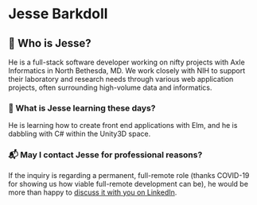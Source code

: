 # Jesse Barkdoll

## 🔎 Who is Jesse?

He is a full-stack software developer working on nifty projects with Axle Informatics in North Bethesda, MD. We work closely with NIH to support their laboratory and research needs through various web application projects, often surrounding high-volume data and informatics.

### 🌳 What is Jesse learning these days?

He is learning how to create front end applications with Elm, and he is dabbling with C# within the Unity3D space.

### 📬 May I contact Jesse for professional reasons?

If the inquiry is regarding a permanent, full-remote role (thanks COVID-19 for showing us how viable full-remote development can be), he would be more than happy to [discuss it with you on LinkedIn](https://www.linkedin.com/in/jessebarkdoll/).
